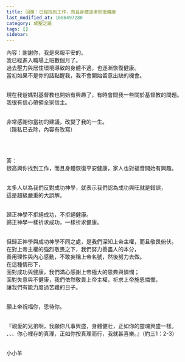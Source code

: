 ```yaml
---
title: 回覆：已經找到工作，而且身體逐漸恢復健康
last_modified_at: 1686497280
category: 成聖之路
tags: []
sidebar: 
---
```


 <p>內容：謝謝你，我是來報平安的。<br>
我已經進入職場上班數個月了。<br>
過去壓力與居住環境導致的身體不適，也逐漸恢復健康。<br>
當初如果不是你的話點醒我，我不會開始留意出缺的機會。</p>

<p><br>
現在我爸媽對基督教也開始有興趣了，有時會問我一些關於基督教的問題。<br>
我很有信心帶領全家信主。</p>

<p><br>
非常感謝你當初的建議，改變了我的一生。<br>
（隱私已去除，內容有改寫）</p>

<p>&nbsp;</p>

<p><br>
答：<br>
很高興你找到工作，而且身體恢復平安健康，家人也對福音開始有興趣。<br>
&nbsp;</p>

<p>太多人以為我們反對成功神學，就表示我們認為成功興旺就是錯誤，<br>
這是超級嚴重的大誤解。</p>

<p><br>
歸正神學不拒絕成功，不拒絕健康。<br>
歸正神學一樣祈求成功，一樣祈求健康。</p>

<p><br>
但歸正神學與成功神學不同之處，是我們深知上帝主權，而且敬畏俯伏。<br>
在對上帝主權的強烈敬畏之下，我們努力善盡人的本分，<br>
善用理性與內心感動，不敢妄稱上帝名號，然後努力去做。<br>
在這種情形下，<br>
面對成功與健康，我們滿心感謝上帝極大的恩典與憐憫；<br>
面對失意與不健康，我們依然敬畏上帝主權，祈求上帝施恩憐憫，<br>
讓我們有能力度過苦難的日子。</p>

<p>&nbsp;<br>
願上帝祝福你，恩待你。<br>
&nbsp;</p>

<p>『親愛的兄弟啊，我願你凡事興盛，身體健壯，正如你的靈魂興盛一樣。<br>
、、、你心裡存的真理，正如你按真理而行，我就甚喜樂。』（約三1：2-3）</p>

<p><br>
小小羊</p>
